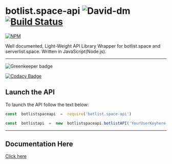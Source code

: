 #  botlist.space-api ![David-dm](https://david-dm.org/Wist9063/botlist.space-api.svg) [![Build Status](https://travis-ci.org/Wist9063/botlist.space-api.svg?branch=master)](https://travis-ci.org/Wist9063/botlist.space-api)

[![NPM](https://nodei.co/npm/botlist.space-api.png)](https://nodei.co/npm/botlist.space-api/)<br>

Well documented, Light-Weight API Library Wrapper for botlist.space and serverlist.space. Written in JavaScript(Node.js).

***

![Greenkeeper badge](https://badges.greenkeeper.io/Wist9063/botlist.space-api.svg)<br>

[![Codacy Badge](https://api.codacy.com/project/badge/Grade/a8e83487b2a349aba7501bfc156060ea)](https://www.codacy.com/app/Wist9063/botlist.space-api?utm_source=github.com&amp;utm_medium=referral&amp;utm_content=Wist9063/botlist.space-api&amp;utm_campaign=Badge_Grade)<br>


##  Launch the API

To launch the API follow the text below:

```js
const  botlistspaceapi  =  require('botlist.space-api')

const  botlistapi  =  new  botlistspaceapi.botlistAPI('YourUserKeyhere')
```

***

## Documentation Here
 [Click here](https://docs.hexaplexsoftware.ga/botlist.space-api/botlist-documentation) 
